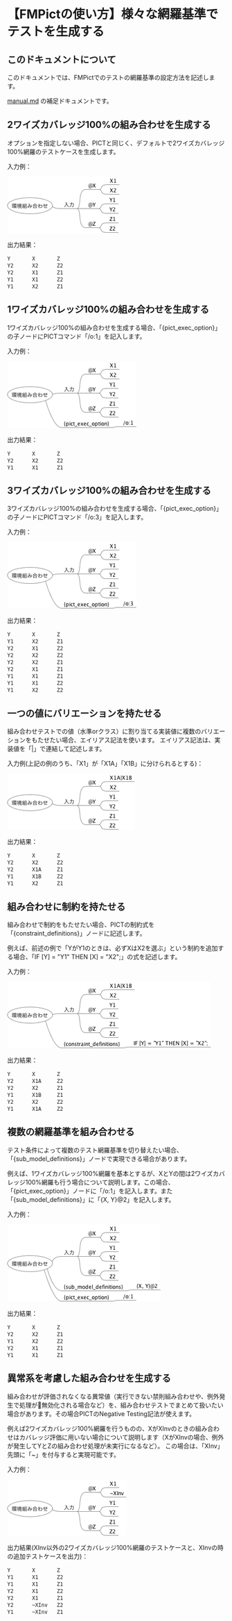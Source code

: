 # 【FMPictの使い方】様々な網羅基準でテストを生成する

## このドキュメントについて

このドキュメントでは、FMPictでのテストの網羅基準の設定方法を記述します。

[manual.md](manual.md) の補足ドキュメントです。

## 2ワイズカバレッジ100%の組み合わせを生成する

オプションを指定しない場合、PICTと同じく、デフォルトで2ワイズカバレッジ100%網羅のテストケースを生成します。

入力例：

![c2](image/combinational_2.png)

出力結果：

```
Y       X       Z
Y2      X2      Z2
Y2      X1      Z1
Y1      X1      Z2
Y1      X2      Z1
```

## 1ワイズカバレッジ100%の組み合わせを生成する

1ワイズカバレッジ100%の組み合わせを生成する場合、「{pict_exec_option}」の子ノードにPICTコマンド「/o:1」を記入します。

入力例：

![c2](image/combinational_1.png)

出力結果：

```
Y       X       Z
Y2      X2      Z2
Y1      X1      Z1
```

## 3ワイズカバレッジ100%の組み合わせを生成する

3ワイズカバレッジ100%の組み合わせを生成する場合、「{pict_exec_option}」の子ノードにPICTコマンド「/o:3」を記入します。

入力例：

![c3](image/combinational_3.png)

出力結果：

```
Y       X       Z
Y1      X2      Z1
Y2      X1      Z2
Y2      X2      Z2
Y2      X2      Z1
Y2      X1      Z1
Y1      X1      Z1
Y1      X1      Z2
Y1      X2      Z2
```

## 一つの値にバリエーションを持たせる

組み合わせテストでの値（水準orクラス）に割り当てる実装値に複数のバリエーションをもたせたい場合、エイリアス記法を使います。
エイリアス記法は、実装値を「|」で連結して記述します。

入力例(上記の例のうち、「X1」が「X1A」「X1B」に分けられるとする)：

![ali](image/combinational_ali.png)

出力結果：

```
Y       X       Z
Y2      X2      Z2
Y2      X1A     Z1
Y1      X1B     Z2
Y1      X2      Z1
```

## 組み合わせに制約を持たせる

組み合わせで制約をもたせたい場合、PICTの制約式を「{constraint_definitions}」ノードに記述します。

例えば、前述の例で「YがY1のときは、必ずXはX2を選ぶ」という制約を追加する場合、「IF [Y] = "Y1" THEN [X] = "X2";」の式を記述します。

入力例：

![con](image/combinational_cn.png)

出力結果：

```
Y       X       Z
Y2      X1A     Z2
Y2      X2      Z1
Y1      X1B     Z1
Y2      X2      Z2
Y1      X1A     Z2
```

## 複数の網羅基準を組み合わせる

テスト条件によって複数のテスト網羅基準を切り替えたい場合、「{sub_model_definitions}」ノードで実現できる場合があります。

例えば、1ワイズカバレッジ100%網羅を基本とするが、XとYの間は2ワイズカバレッジ100%網羅も行う場合について説明します。この場合、「{pict_exec_option}」ノードに「/o:1」を記入します。また「{sub_model_definitions}」に「{X, Y}@2」を記入します。

入力例：

![con](image/combinational_m.png)

出力結果：

```
Y       X       Z
Y2      X2      Z1
Y1      X2      Z2
Y2      X1      Z1
Y1      X1      Z1
```

## 異常系を考慮した組み合わせを生成する

組み合わせが評価されなくなる異常値（実行できない禁則組み合わせや、例外発生で処理が無効化される場合など）を、組み合わせテストでまとめて扱いたい場合があります。その場合PICTのNegative Testing記法が使えます。

例えば2ワイズカバレッジ100%網羅を行うものの、XがXInvのときの組み合わせはカバレッジ評価に用いない場合について説明します（XがXInvの場合、例外が発生してYとZの組み合わせ処理が未実行になるなど）。
この場合は、「XInv」先頭に「~」を付与すると実現可能です。

入力例：

![con](image/combinational_nt.png)

出力結果(XInv以外の2ワイズカバレッジ100%網羅のテストケースと、XInvの時の追加テストケースを出力)：

```
Y       X       Z
Y1      X1      Z2
Y1      X1      Z1
Y2      X1      Z2
Y2      X1      Z1
Y2      ~XInv   Z2
Y1      ~XInv   Z1
```


